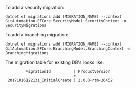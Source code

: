 ﻿To add a security migration:

    dotnet ef migrations add (MIGRATION_NAME) --context GitAutomation.EFCore.SecurityModel.SecurityContext -o SecurityMigrations

To add a branching migration:

    dotnet ef migrations add (MIGRATION_NAME) --context GitAutomation.EFCore.BranchingModel.BranchingContext -o BranchingMigrations

The migration table for existing DB's looks like:

			 MigrationId          | ProductVersion
	------------------------------+-----------------
	 20171016122131_InitialCreate | 2.0.0-rtm-26452

